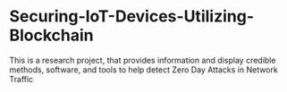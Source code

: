 # Securing-IoT-Devices-Utilizing-Blockchain
This is a research project, that provides information and display credible methods, software, and tools to help detect Zero Day Attacks in Network Traffic
